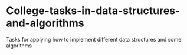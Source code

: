 # College-tasks-in-data-structures-and-algorithms
Tasks for applying how to implement different data structures and some algorithms
